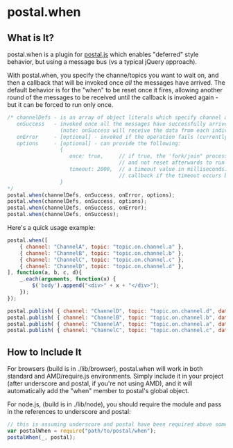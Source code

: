 # postal.when

## What is It?
postal.when is a plugin for [postal.js](https://github.com/ifandelse/postal.js) which enables "deferred" style behavior, but using a message bus (vs a typical jQuery approach).

With postal.when, you specify the channe/topics you want to wait on, and then a callback that will be invoked once *all* the messages have arrived.  The default behavior is for the "when" to be reset once it fires, allowing another round of the messages to be received until the callback is invoked again - but it can be forced to run only once.

```javascript
/* channelDefs - is an array of object literals which specify channel and topic
   onSuccess   - invoked once all the messages have successfully arrived
				 (note: onSuccess will receive the data from each individual subscription, as args, in order)
   onError     - [optional] - invoked if the operation fails (currently only a timeout fails the operation)
   options     - [optional] - can provide the following:
				 {
					once: true,     // if true, the 'fork/join" process is only run once
									// and not reset afterwards to run again
					timeout: 2000,  // a timeout value in milliseconds.  It fires the onError
									// callback if the timeout occurs before all messages have arrived
				 }
*/
postal.when(channelDefs, onSuccess, onError, options);
postal.when(channelDefs, onSuccess, options);
postal.when(channelDefs, onSuccess, onError);
postal.when(channelDefs, onSuccess);
```

Here's a quick usage example:

```javascript
postal.when([
    { channel: "ChannelA", topic: "topic.on.channel.a" },
    { channel: "ChannelB", topic: "topic.on.channel.b" },
    { channel: "ChannelC", topic: "topic.on.channel.c" },
    { channel: "ChannelD", topic: "topic.on.channel.d" },
], function(a, b, c, d){
    _.each(arguments, function(x) {
        $('body').append("<div>" + x + "</div>");
    });
});

postal.publish( { channel: "ChannelD", topic: "topic.on.channel.d", data: "And it's testable!" } );
postal.publish( { channel: "ChannelB", topic: "topic.on.channel.b", data: "Deferred behavior!" } );
postal.publish( { channel: "ChannelA", topic: "topic.on.channel.a", data: "Hey look!" } );
postal.publish( { channel: "ChannelC", topic: "topic.on.channel.c", data: "Via message bus!" } );
```

## How to Include It
For browsers (build is in ./lib/browser), postal.when will work in both standard and AMD/require.js environments.  Simply include it in your project (after underscore and postal, if you're not using AMD), and it will automatically add the "when" member to postal's global object.

For node.js, (build is in ./lib/node), you should require the module and pass in the references to underscore and postal:

```javascript
// this is assuming underscore and postal have been required above somewhere...
var postalWhen = require("path/to/postal/when");
postalWhen(_, postal);
```